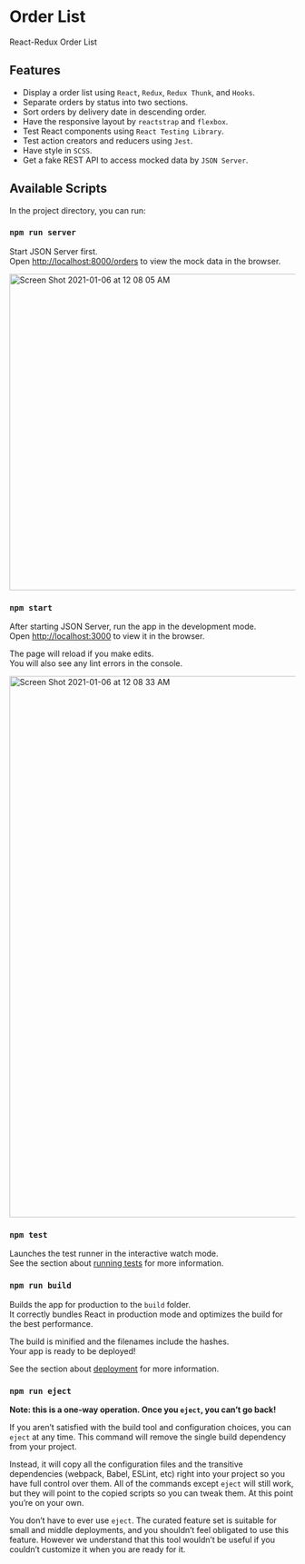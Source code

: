 # Order List

React-Redux Order List

## Features

- Display a order list using `React`, `Redux`, `Redux Thunk`, and `Hooks`.
- Separate orders by status into two sections.
- Sort orders by delivery date in descending order.
- Have the responsive layout by `reactstrap` and `flexbox`.
- Test React components using `React Testing Library`.
- Test action creators and reducers using `Jest`.
- Have style in `SCSS`.
- Get a fake REST API to access mocked data by `JSON Server`.

## Available Scripts

In the project directory, you can run:

### `npm run server`

Start JSON Server first.\
Open [http://localhost:8000/orders](http://localhost:8000/orders) to view the mock data in the browser.

<img width="557" alt="Screen Shot 2021-01-06 at 12 08 05 AM" src="https://user-images.githubusercontent.com/25028094/103669830-cd7a0b80-4fb3-11eb-9abe-e5df996698bb.png">

### `npm start`

After starting JSON Server, run the app in the development mode.\
Open [http://localhost:3000](http://localhost:3000) to view it in the browser.

The page will reload if you make edits.\
You will also see any lint errors in the console.

<img width="953" alt="Screen Shot 2021-01-06 at 12 08 33 AM" src="https://user-images.githubusercontent.com/25028094/103669809-c7842a80-4fb3-11eb-907a-7400fdddaefc.png">

### `npm test`

Launches the test runner in the interactive watch mode.\
See the section about [running tests](https://facebook.github.io/create-react-app/docs/running-tests) for more information.

### `npm run build`

Builds the app for production to the `build` folder.\
It correctly bundles React in production mode and optimizes the build for the best performance.

The build is minified and the filenames include the hashes.\
Your app is ready to be deployed!

See the section about [deployment](https://facebook.github.io/create-react-app/docs/deployment) for more information.

### `npm run eject`

**Note: this is a one-way operation. Once you `eject`, you can’t go back!**

If you aren’t satisfied with the build tool and configuration choices, you can `eject` at any time. This command will remove the single build dependency from your project.

Instead, it will copy all the configuration files and the transitive dependencies (webpack, Babel, ESLint, etc) right into your project so you have full control over them. All of the commands except `eject` will still work, but they will point to the copied scripts so you can tweak them. At this point you’re on your own.

You don’t have to ever use `eject`. The curated feature set is suitable for small and middle deployments, and you shouldn’t feel obligated to use this feature. However we understand that this tool wouldn’t be useful if you couldn’t customize it when you are ready for it.
